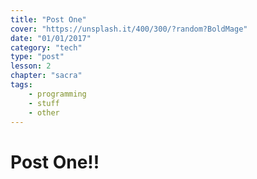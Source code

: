```yaml
---
title: "Post One"
cover: "https://unsplash.it/400/300/?random?BoldMage"
date: "01/01/2017"
category: "tech"
type: "post"
lesson: 2
chapter: "sacra"
tags:
    - programming
    - stuff
    - other
---
```


# Post One!!
